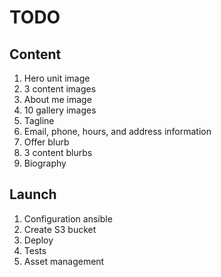 # TODO

## Content

1. Hero unit image
2. 3 content images
3. About me image
4. 10 gallery images
5. Tagline
6. Email, phone, hours, and address information
7. Offer blurb
8. 3 content blurbs
9. Biography

## Launch

1. Configuration ansible
2. Create S3 bucket
3. Deploy
4. Tests
5. Asset management
